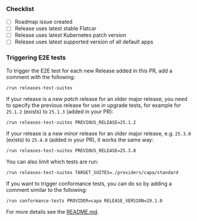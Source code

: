 <!--
If this is a PR with details for a new release, please review the [Workload Cluster Releases Board](https://github.com/orgs/giantswarm/projects/365):

- If there's an issue for this release open in the "Planned" column without a team assigned, please use it and try to include requested changes in your release (details of this process can be found [here](https://intranet.giantswarm.io/docs/product/releases/requesting-changes-in-next-platform-release)).
- Otherwise create an appropriate issue for your release in https://github.com/giantswarm/roadmap and add it to the releases board.

Ping @sig-product for review of release notes.
--->

### Checklist

- [ ] Roadmap issue created
- [ ] Release uses latest stable Flatcar
- [ ] Release uses latest Kubernetes patch version
- [ ] Release uses latest supported version of all default apps

### Triggering E2E tests

To trigger the E2E test for each new Release added in this PR, add a comment with the following:

`/run releases-test-suites`

If your release is a new _patch_ release for an older major release, you need to specify the previous release for use in upgrade tests, for example for `25.1.2` (exists) to `25.1.3` (added in your PR):

`/run releases-test-suites PREVIOUS_RELEASE=25.1.2`

If your release is a new _minor_ release for an older major release, e.g. `25.3.0` (exists) to `25.4.0` (added in your PR), it works the same way:

`/run releases-test-suites PREVIOUS_RELEASE=25.3.0`

You can also limit which tests are run:

`/run releases-test-suites TARGET_SUITES=./providers/capa/standard`

If you want to trigger conformance tests, you can do so by adding a comment similar to the following:

`/run conformance-tests PROVIDER=capa RELEASE_VERSION=29.1.0`

For more details see the [README.md](/README.md#running-tests-against-prs).
